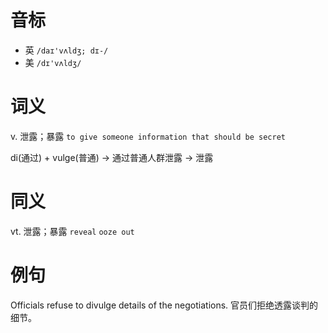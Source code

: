 # 音标

- 英 `/daɪ'vʌldʒ; dɪ-/`
- 美 `/dɪ'vʌldʒ/`

# 词义

v. 泄露；暴露
`to give someone information that should be secret`



di(通过) + vulge(普通) → 通过普通人群泄露 → 泄露

# 同义

vt. 泄露；暴露
`reveal` `ooze out`

# 例句

Officials refuse to divulge details of the negotiations.
官员们拒绝透露谈判的细节。


